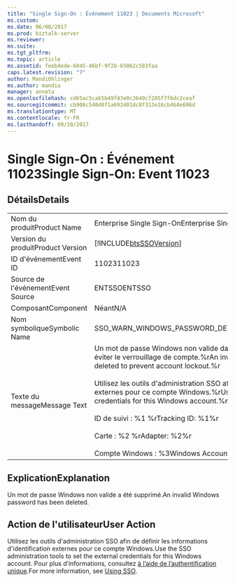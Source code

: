 ```yaml
---
title: "Single Sign-On : Événement 11023 | Documents Microsoft"
ms.custom: 
ms.date: 06/08/2017
ms.prod: biztalk-server
ms.reviewer: 
ms.suite: 
ms.tgt_pltfrm: 
ms.topic: article
ms.assetid: feeb4ede-6045-46bf-9f2b-65062c583faa
caps.latest.revision: "7"
author: MandiOhlinger
ms.author: mandia
manager: anneta
ms.openlocfilehash: cd65ac5cab5b49f43e0c3649cf205f7f6dc2ceaf
ms.sourcegitcommit: cb908c540d8f1a692d01dc8f313e16cb4b4e696d
ms.translationtype: MT
ms.contentlocale: fr-FR
ms.lasthandoff: 09/20/2017
---
```

# <a name="single-sign-on-event-11023"></a><span data-ttu-id="cdbea-102">Single Sign-On : Événement 11023</span><span class="sxs-lookup"><span data-stu-id="cdbea-102">Single Sign-On: Event 11023</span></span>
## <a name="details"></a><span data-ttu-id="cdbea-103">Détails</span><span class="sxs-lookup"><span data-stu-id="cdbea-103">Details</span></span>  
  
|||  
|-|-|  
|<span data-ttu-id="cdbea-104">Nom du produit</span><span class="sxs-lookup"><span data-stu-id="cdbea-104">Product Name</span></span>|<span data-ttu-id="cdbea-105">Enterprise Single Sign-On</span><span class="sxs-lookup"><span data-stu-id="cdbea-105">Enterprise Single Sign-On</span></span>|  
|<span data-ttu-id="cdbea-106">Version du produit</span><span class="sxs-lookup"><span data-stu-id="cdbea-106">Product Version</span></span>|[!INCLUDE[btsSSOVersion](../includes/btsssoversion-md.md)]|  
|<span data-ttu-id="cdbea-107">ID d'événement</span><span class="sxs-lookup"><span data-stu-id="cdbea-107">Event ID</span></span>|<span data-ttu-id="cdbea-108">11023</span><span class="sxs-lookup"><span data-stu-id="cdbea-108">11023</span></span>|  
|<span data-ttu-id="cdbea-109">Source de l'événement</span><span class="sxs-lookup"><span data-stu-id="cdbea-109">Event Source</span></span>|<span data-ttu-id="cdbea-110">ENTSSO</span><span class="sxs-lookup"><span data-stu-id="cdbea-110">ENTSSO</span></span>|  
|<span data-ttu-id="cdbea-111">Composant</span><span class="sxs-lookup"><span data-stu-id="cdbea-111">Component</span></span>|<span data-ttu-id="cdbea-112">Néant</span><span class="sxs-lookup"><span data-stu-id="cdbea-112">N/A</span></span>|  
|<span data-ttu-id="cdbea-113">Nom symbolique</span><span class="sxs-lookup"><span data-stu-id="cdbea-113">Symbolic Name</span></span>|<span data-ttu-id="cdbea-114">SSO_WARN_WINDOWS_PASSWORD_DELETED</span><span class="sxs-lookup"><span data-stu-id="cdbea-114">SSO_WARN_WINDOWS_PASSWORD_DELETED</span></span>|  
|<span data-ttu-id="cdbea-115">Texte du message</span><span class="sxs-lookup"><span data-stu-id="cdbea-115">Message Text</span></span>|<span data-ttu-id="cdbea-116">Un mot de passe Windows non valide dans la base de données SSO a été supprimé pour éviter le verrouillage de compte.%r</span><span class="sxs-lookup"><span data-stu-id="cdbea-116">An invalid Windows password in the SSO database was deleted to prevent account lockout.%r</span></span><br /><br /> <span data-ttu-id="cdbea-117">Utilisez les outils d'administration SSO afin de définir les informations d'identification externes pour ce compte Windows.%r</span><span class="sxs-lookup"><span data-stu-id="cdbea-117">Use the SSO administration tools to set the external credentials for this Windows account.%r</span></span><br /><br /> <span data-ttu-id="cdbea-118">ID de suivi : %1 %r</span><span class="sxs-lookup"><span data-stu-id="cdbea-118">Tracking ID: %1%r</span></span><br /><br /> <span data-ttu-id="cdbea-119">Carte : %2 %r</span><span class="sxs-lookup"><span data-stu-id="cdbea-119">Adapter: %2%r</span></span><br /><br /> <span data-ttu-id="cdbea-120">Compte Windows : %3</span><span class="sxs-lookup"><span data-stu-id="cdbea-120">Windows Account: %3</span></span>|  
  
## <a name="explanation"></a><span data-ttu-id="cdbea-121">Explication</span><span class="sxs-lookup"><span data-stu-id="cdbea-121">Explanation</span></span>  
 <span data-ttu-id="cdbea-122">Un mot de passe Windows non valide a été supprimé.</span><span class="sxs-lookup"><span data-stu-id="cdbea-122">An invalid Windows password has been deleted.</span></span>  
  
## <a name="user-action"></a><span data-ttu-id="cdbea-123">Action de l'utilisateur</span><span class="sxs-lookup"><span data-stu-id="cdbea-123">User Action</span></span>  
 <span data-ttu-id="cdbea-124">Utilisez les outils d'administration SSO afin de définir les informations d'identification externes pour ce compte Windows.</span><span class="sxs-lookup"><span data-stu-id="cdbea-124">Use the SSO administration tools to set the external credentials for this Windows account.</span></span> <span data-ttu-id="cdbea-125">Pour plus d’informations, consultez [à l’aide de l’authentification unique](../core/using-sso.md).</span><span class="sxs-lookup"><span data-stu-id="cdbea-125">For more information, see [Using SSO](../core/using-sso.md).</span></span>